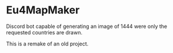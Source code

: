 # Eu4MapMaker
Discord bot capable of generating an image of 1444 were only the requested countries are drawn.

This is a remake of an old project.
